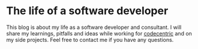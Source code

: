 # The life of a software developer
This blog is about my life as a software developer and consultant. I will share my learnings, pitfalls and ideas while working for [codecentric](https://github.com/codecentric) and on my side projects. Feel free to contact me if you have any questions.
